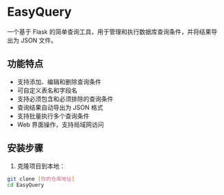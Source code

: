# EasyQuery

一个基于 Flask 的简单查询工具，用于管理和执行数据库查询条件，并将结果导出为 JSON 文件。

## 功能特点

- 支持添加、编辑和删除查询条件
- 可自定义表名和字段名
- 支持必须包含和必须排除的查询条件
- 查询结果自动导出为 JSON 格式
- 支持批量执行多个查询条件
- Web 界面操作，支持局域网访问

## 安装步骤

1. 克隆项目到本地：
```bash
git clone [你的仓库地址]
cd EasyQuery